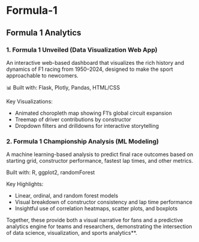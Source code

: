 # Formula-1

## Formula 1 Analytics 

### 1. Formula 1 Unveiled (Data Visualization Web App)
An interactive web-based dashboard that visualizes the rich history and dynamics of F1 racing from 1950–2024, designed to make the sport approachable to newcomers.

📊 Built with: Flask, Plotly, Pandas, HTML/CSS

Key Visualizations:
- Animated choropleth map showing F1’s global circuit expansion
- Treemap of driver contributions by constructor
- Dropdown filters and drilldowns for interactive storytelling

### 2. Formula 1 Championship Analysis (ML Modeling)
A machine learning-based analysis to predict final race outcomes based on starting grid, constructor performance, fastest lap times, and other metrics.

Built with: R, ggplot2, randomForest

Key Highlights:
- Linear, ordinal, and random forest models
- Visual breakdown of constructor consistency and lap time performance
- Insightful use of correlation heatmaps, scatter plots, and boxplots

Together, these provide both a visual narrative for fans and a predictive analytics engine for teams and researchers, demonstrating the intersection of data science, visualization, and sports analytics**.

